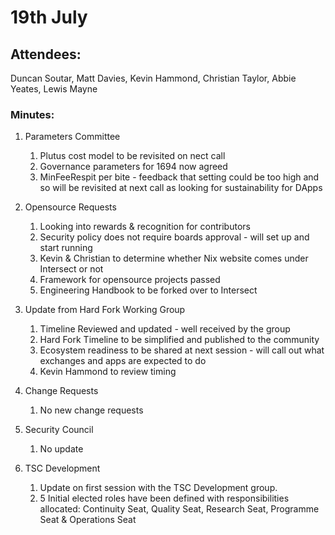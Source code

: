 # 19th July

## **Attendees:**&#x20;

Duncan Soutar, Matt Davies, Kevin Hammond, Christian Taylor, Abbie Yeates, Lewis Mayne



### Minutes:



1.  Parameters Committee

    1. Plutus cost model to be revisited on nect call
    2. Governance parameters for 1694 now agreed
    3. MinFeeRespit per bite - feedback that setting could be too high and so will be revisited at next call as looking for sustainability for DApps


2.  Opensource Requests

    1. Looking into rewards & recognition for contributors
    2. Security policy does not require boards approval - will set up and start running
    3. Kevin & Christian to determine whether Nix website comes under Intersect or not
    4. Framework for opensource projects passed
    5. Engineering Handbook to be forked over to Intersect


3.  Update from Hard Fork Working Group

    1. Timeline Reviewed and updated - well received by the group
    2. Hard Fork Timeline to be simplified and published to the community
    3. Ecosystem readiness to be shared at next session - will call out what exchanges and apps are expected to do
    4. Kevin Hammond to review timing


4.  Change Requests

    1. No new change requests


5.  Security Council

    1. No update


6.  TSC Development

    1. Update on first session with the TSC Development group.&#x20;
    2. 5 Initial elected roles have been defined with responsibilities allocated: Continuity Seat, Quality Seat, Research Seat, Programme Seat & Operations Seat

